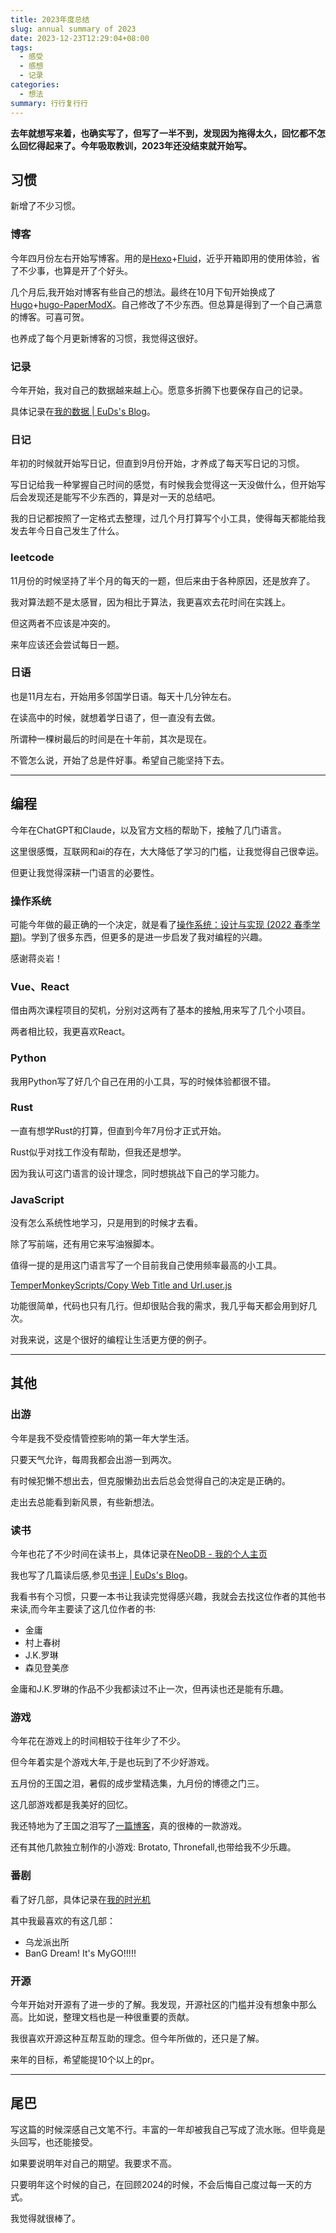 ```yaml
---
title: 2023年度总结
slug: annual summary of 2023
date: 2023-12-23T12:29:04+08:00
tags:
  - 感受
  - 感想
  - 记录
categories:
  - 想法
summary: 行行复行行
---
```


**去年就想写来着，也确实写了，但写了一半不到，发现因为拖得太久，回忆都不怎么回忆得起来了。今年吸取教训，2023年还没结束就开始写。**

## 习惯
新增了不少习惯。

### 博客
今年四月份左右开始写博客。用的是[Hexo](https://hexo.io/)+[Fluid](https://hexo.fluid-dev.com/)，近乎开箱即用的使用体验，省了不少事，也算是开了个好头。

几个月后,我开始对博客有些自己的想法。最终在10月下旬开始换成了[Hugo](https://gohugo.io/)+[hugo-PaperModX](https://github.com/reorx/hugo-PaperModX/)。自己修改了不少东西。但总算是得到了一个自己满意的博客。可喜可贺。

也养成了每个月更新博客的习惯，我觉得这很好。

### 记录
今年开始，我对自己的数据越来越上心。愿意多折腾下也要保存自己的记录。

具体记录在[我的数据 | EuDs's Blog](https://ds63.eu.org/2023/my-data/)。

### 日记
年初的时候就开始写日记，但直到9月份开始，才养成了每天写日记的习惯。

写日记给我一种掌握自己时间的感觉，有时候我会觉得这一天没做什么，但开始写后会发现还是能写不少东西的，算是对一天的总结吧。

我的日记都按照了一定格式去整理，过几个月打算写个小工具，使得每天都能给我发去年今日自己发生了什么。

### leetcode 
11月份的时候坚持了半个月的每天的一题，但后来由于各种原因，还是放弃了。

我对算法题不是太感冒，因为相比于算法，我更喜欢去花时间在实践上。

但这两者不应该是冲突的。

来年应该还会尝试每日一题。

### 日语
也是11月左右，开始用多邻国学日语。每天十几分钟左右。

在读高中的时候，就想着学日语了，但一直没有去做。

所谓种一棵树最后的时间是在十年前，其次是现在。

不管怎么说，开始了总是件好事。希望自己能坚持下去。

---

## 编程
今年在ChatGPT和Claude，以及官方文档的帮助下，接触了几门语言。

这里很感慨，互联网和ai的存在，大大降低了学习的门槛，让我觉得自己很幸运。

但更让我觉得深耕一门语言的必要性。

### 操作系统
可能今年做的最正确的一个决定，就是看了[操作系统：设计与实现 (2022 春季学期)](https://space.bilibili.com/202224425/channel/collectiondetail?sid=192498)。学到了很多东西，但更多的是进一步启发了我对编程的兴趣。

感谢蒋炎岩！

### Vue、React
借由两次课程项目的契机，分别对这两有了基本的接触,用来写了几个小项目。

两者相比较，我更喜欢React。

### Python 
我用Python写了好几个自己在用的小工具，写的时候体验都很不错。

### Rust
一直有想学Rust的打算，但直到今年7月份才正式开始。

Rust似乎对找工作没有帮助，但我还是想学。

因为我认可这门语言的设计理念，同时想挑战下自己的学习能力。

### JavaScript
没有怎么系统性地学习，只是用到的时候才去看。

除了写前端，还有用它来写油猴脚本。

值得一提的是用这门语言写了一个目前我自己使用频率最高的小工具。

[TemperMonkeyScripts/Copy Web Title and Url.user.js](https://github.com/EuDs63/TemperMonkeyScripts/blob/main/Copy%20Web%20Title%20and%20Url.user.js)

功能很简单，代码也只有几行。但却很贴合我的需求，我几乎每天都会用到好几次。

对我来说，这是个很好的编程让生活更方便的例子。

---

## 其他

### 出游
今年是我不受疫情管控影响的第一年大学生活。

只要天气允许，每周我都会出游一到两次。

有时候犯懒不想出去，但克服懒劲出去后总会觉得自己的决定是正确的。

走出去总能看到新风景，有些新想法。

### 读书
今年也花了不少时间在读书上，具体记录在[NeoDB - 我的个人主页](https://neodb.social/users/EuDs63/)

我也写了几篇读后感,参见[书评 | EuDs's Blog](https://ds63.eu.org/tags/%E4%B9%A6%E8%AF%84/)。

我看书有个习惯，只要一本书让我读完觉得感兴趣，我就会去找这位作者的其他书来读,而今年主要读了这几位作者的书:
- 金庸 
- 村上春树 
- J.K.罗琳
- 森见登美彦
  
金庸和J.K.罗琳的作品不少我都读过不止一次，但再读也还是能有乐趣。

### 游戏
今年花在游戏上的时间相较于往年少了不少。

但今年着实是个游戏大年,于是也玩到了不少好游戏。

五月份的王国之泪，暑假的成步堂精选集，九月份的博德之门三。

这几部游戏都是我美好的回忆。

我还特地为了王国之泪写了[一篇博客](https://ds63.eu.org/2023/tears-of-the-kingdom/)，真的很棒的一款游戏。

还有其他几款独立制作的小游戏: Brotato, Thronefall,也带给我不少乐趣。

### 番剧
看了好几部，具体记录在[我的时光机](https://bgm.tv/user/euds63)

其中我最喜欢的有这几部：
- 乌龙派出所
- BanG Dream! It's MyGO!!!!!

### 开源 
今年开始对开源有了进一步的了解。我发现，开源社区的门槛并没有想象中那么高。比如说，整理文档也是一种很重要的贡献。

我很喜欢开源这种互帮互助的理念。但今年所做的，还只是了解。

来年的目标，希望能提10个以上的pr。

---

## 尾巴
写这篇的时候深感自己文笔不行。丰富的一年却被我自己写成了流水账。但毕竟是头回写，也还能接受。

如果要说明年对自己的期望。我要求不高。

只要明年这个时候的自己，在回顾2024的时候，不会后悔自己度过每一天的方式。

我觉得就很棒了。